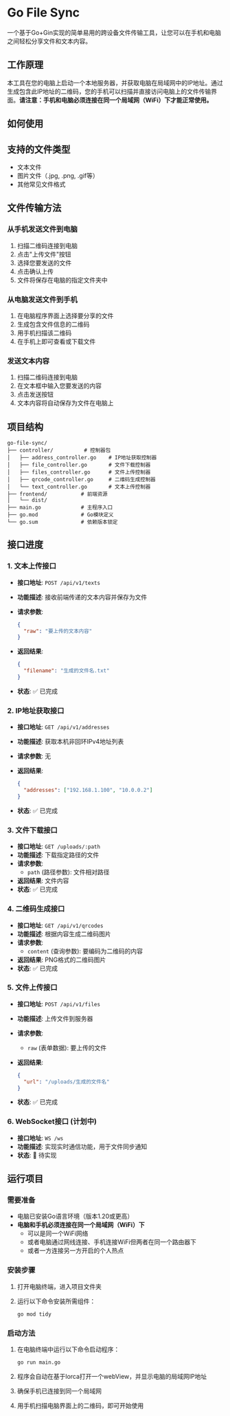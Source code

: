 # Go File Sync

一个基于Go+Gin实现的简单易用的跨设备文件传输工具，让您可以在手机和电脑之间轻松分享文件和文本内容。

## 工作原理

本工具在您的电脑上启动一个本地服务器，并获取电脑在局域网中的IP地址。通过生成包含此IP地址的二维码，您的手机可以扫描并直接访问电脑上的文件传输界面。**请注意：手机和电脑必须连接在同一个局域网（WiFi）下才能正常使用。**

## 如何使用

## 支持的文件类型

- 文本文件
- 图片文件（.jpg, .png, .gif等）
- 其他常见文件格式

## 文件传输方法

### 从手机发送文件到电脑

1. 扫描二维码连接到电脑
2. 点击"上传文件"按钮
3. 选择您要发送的文件
4. 点击确认上传
5. 文件将保存在电脑的指定文件夹中

### 从电脑发送文件到手机

1. 在电脑程序界面上选择要分享的文件
2. 生成包含文件信息的二维码
3. 用手机扫描该二维码
4. 在手机上即可查看或下载文件

### 发送文本内容

1. 扫描二维码连接到电脑
2. 在文本框中输入您要发送的内容
3. 点击发送按钮
4. 文本内容将自动保存为文件在电脑上

## 项目结构

```
go-file-sync/
├── controller/          # 控制器包
│   ├── address_controller.go    # IP地址获取控制器
│   ├── file_controller.go       # 文件下载控制器
│   ├── files_controller.go      # 文件上传控制器
│   ├── qrcode_controller.go     # 二维码生成控制器
│   └── text_controller.go       # 文本上传控制器
├── frontend/           # 前端资源
│   └── dist/
├── main.go             # 主程序入口
├── go.mod              # Go模块定义
└── go.sum              # 依赖版本锁定
```

## 接口进度

### 1. 文本上传接口

- **接口地址**: `POST /api/v1/texts`
- **功能描述**: 接收前端传递的文本内容并保存为文件
- **请求参数**:

  ```json
  {
    "raw": "要上传的文本内容"
  }
  ```

- **返回结果**:

  ```json
  {
    "filename": "生成的文件名.txt"
  }
  ```

- **状态**: ✅ 已完成

### 2. IP地址获取接口

- **接口地址**: `GET /api/v1/addresses`
- **功能描述**: 获取本机非回环IPv4地址列表
- **请求参数**: 无
- **返回结果**:

  ```json
  {
    "addresses": ["192.168.1.100", "10.0.0.2"]
  }
  ```

- **状态**: ✅ 已完成

### 3. 文件下载接口

- **接口地址**: `GET /uploads/:path`
- **功能描述**: 下载指定路径的文件
- **请求参数**:
  - `path` (路径参数): 文件相对路径
- **返回结果**: 文件内容
- **状态**: ✅ 已完成

### 4. 二维码生成接口

- **接口地址**: `GET /api/v1/qrcodes`
- **功能描述**: 根据内容生成二维码图片
- **请求参数**:
  - `content` (查询参数): 要编码为二维码的内容
- **返回结果**: PNG格式的二维码图片
- **状态**: ✅ 已完成

### 5. 文件上传接口

- **接口地址**: `POST /api/v1/files`
- **功能描述**: 上传文件到服务器
- **请求参数**:
  - `raw` (表单数据): 要上传的文件
- **返回结果**:

  ```json
  {
    "url": "/uploads/生成的文件名"
  }
  ```

- **状态**: ✅ 已完成

### 6. WebSocket接口 (计划中)

- **接口地址**: `WS /ws`
- **功能描述**: 实现实时通信功能，用于文件同步通知
- **状态**: 🔄 待实现

## 运行项目

### 需要准备

- 电脑已安装Go语言环境（版本1.20或更高）
- **电脑和手机必须连接在同一个局域网（WiFi）下**
  - 可以是同一个WiFi网络
  - 或者电脑通过网线连接、手机连接WiFi但两者在同一个路由器下
  - 或者一方连接另一方开启的个人热点

### 安装步骤

1. 打开电脑终端，进入项目文件夹
2. 运行以下命令安装所需组件：

   ```bash
   go mod tidy
   ```

### 启动方法

1. 在电脑终端中运行以下命令启动程序：

   ```bash
   go run main.go
   ```

2. 程序会自动在基于lorca打开一个webView，并显示电脑的局域网IP地址
3. 确保手机已连接到同一个局域网
4. 用手机扫描电脑界面上的二维码，即可开始使用
